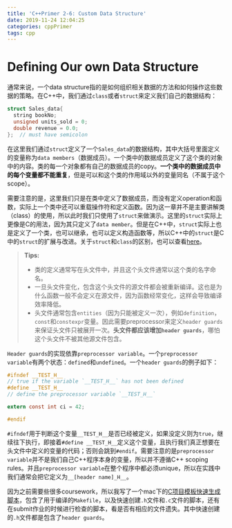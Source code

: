 ```yaml
---
title: 'C++Primer 2-6: Custom Data Structure'
date: 2019-11-24 12:04:25
categories: cppPrimer
tags: cpp
---
```


# Defining Our own Data Structure

通常来说，一个data structure指的是如何组织相关数据的方法和如何操作这些数据的策略。在C++中，我们通过`class`或者`struct`来定义我们自己的数据结构：

```c
struct Sales_data{
  string bookNo;
  unsigned units_sold = 0;
  double revenue = 0.0;
};  // must have semicolon
```

在这里我们通过`struct`定义了一个`Sales_data`的数据结构，其中大括号里面定义的变量称为`data members`（数据成员）。一个类中的数据成员定义了这个类的对象中的内容。类的每一个对象都有自己的数据成员的copy。**一个类中的数据成员中的每个变量都不能重复**，但是可以和这个类的作用域以外的变量同名（不属于这个scope）。

需要注意的是，这里我们只是在类中定义了数据成员，而没有定义operation和函数，实际上一个类中还可以重载操作符和定义函数。因为这一章并不是主要讲解类（class）的使用，所以此时我们只使用了`struct`来做演示。这里的`struct`实际上更像是C的用法，因为其只定义了`data member`。但是在C++中，`struct`实际上也是定义了一个类，也可以继承，也可以定义构造函数等，所以C++中的`struct`是C中的`struct`的扩展与改进。关于`struct`和`class`的区别，也可以查看[here](https://www.hellscript.cc/2019/02/23/subposts_c/struct-VS-class/)。

> **Tips:**
>
> - 类的定义通常写在头文件中，并且这个头文件通常以这个类的名字命名。
> - 一旦头文件变化，包含这个头文件的源文件都会被重新编译。这也是为什么函数一般不会定义在源文件，因为函数经常变化，这样会导致编译效率降低。
> - 头文件通常包含`entities`（因为只能被定义一次），例如`definition`，`const`和`constexpr`变量。因此需要preprocessor来定义`header guards`来保证头文件只被展开一次。**头文件都应该增加`header guards`**，哪怕这个头文件不被其他源文件包含。

`Header guards`的实现依靠`preprocessor variable`。一个`preprocessor variable`有两个状态：`defined`和`undefined`。一个`header guards`的例子如下：

```c
#ifndef __TEST_H__  
// true if the variable `__TEST_H__` has not been defined
#define __TEST_H__
// define the preprocessor variable `__TEST_H__`

extern const int ci = 42;

#endif
```

`#ifndef`用于判断这个变量`__TEST_H__`是否已经被定义，如果没定义则为`true`，继续往下执行，即接着`#define __TEST_H__`定义这个变量，且执行我们真正想要在头文件中定义的变量的代码；否则会跳到`#endif`。需要注意的是`preprocessor variable`并不是我们自己C++程序本身的变量，所以并不遵循C++ scoping rules。并且`preprocessor variable`在整个程序中都必须unique，所以在实践中我们通常会把它定义为`__[header name]_H__`。

因为之前需要些很多coursework，所以我写了一个mac下的[C项目模板快速生成脚本](https://github.com/gzrjzcx/project_templete)，包含了用于编译的`Makefile`，以及快速创建`.h`文件和`.c`文件的脚本，还有在submit作业的时候进行检查的脚本，看是否有相应的文件遗失。其中快速创建的`.h`文件都是包含了`header guards`。